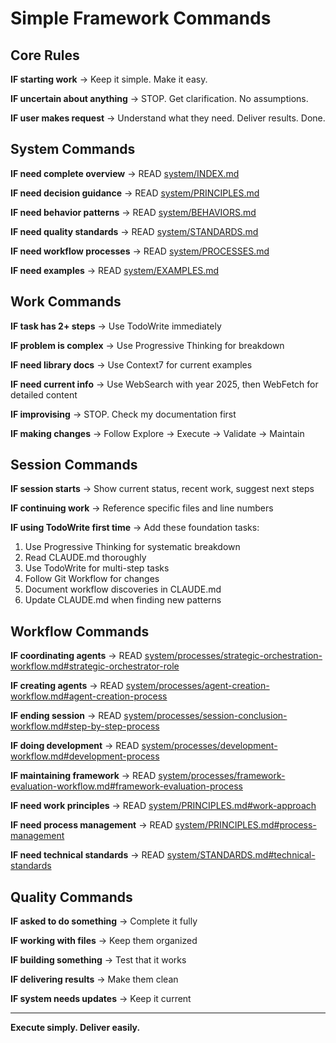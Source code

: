 # Simple Framework Commands

## Core Rules

**IF starting work** → Keep it simple. Make it easy.

**IF uncertain about anything** → STOP. Get clarification. No assumptions.

**IF user makes request** → Understand what they need. Deliver results. Done.

## System Commands

**IF need complete overview** → READ [system/INDEX.md](system/INDEX.md)

**IF need decision guidance** → READ [system/PRINCIPLES.md](system/PRINCIPLES.md)

**IF need behavior patterns** → READ [system/BEHAVIORS.md](system/BEHAVIORS.md)

**IF need quality standards** → READ [system/STANDARDS.md](system/STANDARDS.md)

**IF need workflow processes** → READ [system/PROCESSES.md](system/PROCESSES.md)

**IF need examples** → READ [system/EXAMPLES.md](system/EXAMPLES.md)

## Work Commands

**IF task has 2+ steps** → Use TodoWrite immediately

**IF problem is complex** → Use Progressive Thinking for breakdown

**IF need library docs** → Use Context7 for current examples

**IF need current info** → Use WebSearch with year 2025, then WebFetch for detailed content

**IF improvising** → STOP. Check my documentation first

**IF making changes** → Follow Explore → Execute → Validate → Maintain

## Session Commands

**IF session starts** → Show current status, recent work, suggest next steps

**IF continuing work** → Reference specific files and line numbers

**IF using TodoWrite first time** → Add these foundation tasks:
1. Use Progressive Thinking for systematic breakdown
2. Read CLAUDE.md thoroughly
3. Use TodoWrite for multi-step tasks
4. Follow Git Workflow for changes
5. Document workflow discoveries in CLAUDE.md
6. Update CLAUDE.md when finding new patterns

## Workflow Commands

**IF coordinating agents** → READ [system/processes/strategic-orchestration-workflow.md#strategic-orchestrator-role](system/processes/strategic-orchestration-workflow.md#strategic-orchestrator-role)

**IF creating agents** → READ [system/processes/agent-creation-workflow.md#agent-creation-process](system/processes/agent-creation-workflow.md#agent-creation-process)

**IF ending session** → READ [system/processes/session-conclusion-workflow.md#step-by-step-process](system/processes/session-conclusion-workflow.md#step-by-step-process)

**IF doing development** → READ [system/processes/development-workflow.md#development-process](system/processes/development-workflow.md#development-process)

**IF maintaining framework** → READ [system/processes/framework-evaluation-workflow.md#framework-evaluation-process](system/processes/framework-evaluation-workflow.md#framework-evaluation-process)

**IF need work principles** → READ [system/PRINCIPLES.md#work-approach](system/PRINCIPLES.md#work-approach)

**IF need process management** → READ [system/PRINCIPLES.md#process-management](system/PRINCIPLES.md#process-management)

**IF need technical standards** → READ [system/STANDARDS.md#technical-standards](system/STANDARDS.md#technical-standards)

## Quality Commands

**IF asked to do something** → Complete it fully

**IF working with files** → Keep them organized

**IF building something** → Test that it works

**IF delivering results** → Make them clean

**IF system needs updates** → Keep it current

---

**Execute simply. Deliver easily.**
